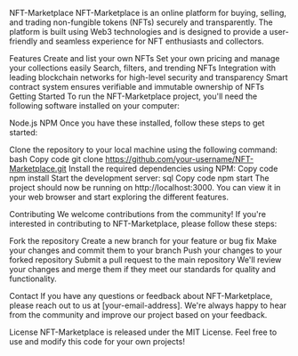 NFT-Marketplace
NFT-Marketplace is an online platform for buying, selling, and trading non-fungible tokens (NFTs) securely and transparently. The platform is built using Web3 technologies and is designed to provide a user-friendly and seamless experience for NFT enthusiasts and collectors.

Features
Create and list your own NFTs
Set your own pricing and manage your collections easily
Search, filters, and trending NFTs
Integration with leading blockchain networks for high-level security and transparency
Smart contract system ensures verifiable and immutable ownership of NFTs
Getting Started
To run the NFT-Marketplace project, you'll need the following software installed on your computer:

Node.js
NPM
Once you have these installed, follow these steps to get started:

Clone the repository to your local machine using the following command:
bash
Copy code
git clone https://github.com/your-username/NFT-Marketplace.git
Install the required dependencies using NPM:
Copy code
npm install
Start the development server:
sql
Copy code
npm start
The project should now be running on http://localhost:3000. You can view it in your web browser and start exploring the different features.

Contributing
We welcome contributions from the community! If you're interested in contributing to NFT-Marketplace, please follow these steps:

Fork the repository
Create a new branch for your feature or bug fix
Make your changes and commit them to your branch
Push your changes to your forked repository
Submit a pull request to the main repository
We'll review your changes and merge them if they meet our standards for quality and functionality.

Contact
If you have any questions or feedback about NFT-Marketplace, please reach out to us at [your-email-address]. We're always happy to hear from the community and improve our project based on your feedback.

License
NFT-Marketplace is released under the MIT License. Feel free to use and modify this code for your own projects!
